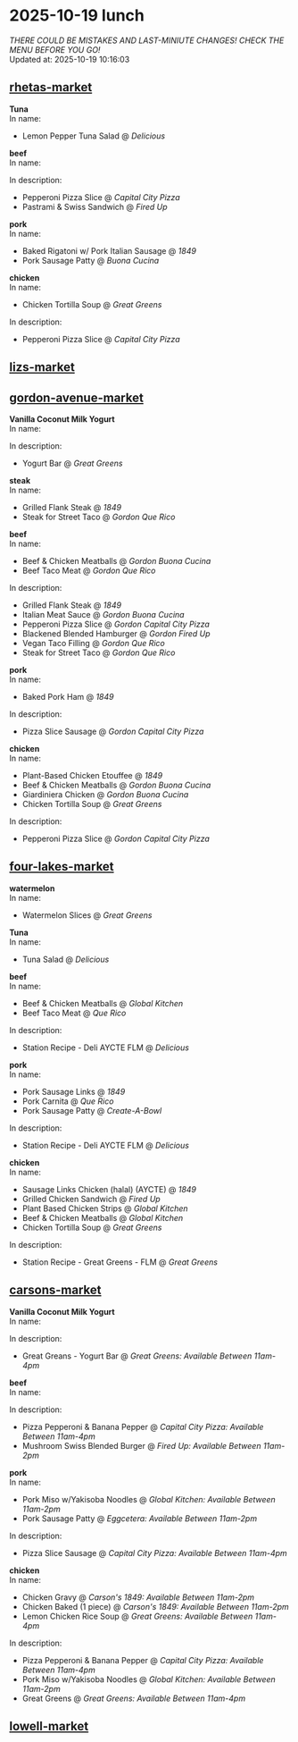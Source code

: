 # 2025-10-19 lunch  
*THERE COULD BE MISTAKES AND LAST-MINIUTE CHANGES! CHECK THE MENU BEFORE YOU GO!*  
Updated at: 2025-10-19 10:16:03  
## [rhetas-market](https://wisc-housingdining.nutrislice.com/menu/rhetas-market/lunch/2025-10-19)  
**Tuna**  
In name:   
 - Lemon Pepper Tuna Salad @ *Delicious*  
  
**beef**  
In name:   
  
In description:   
 - Pepperoni Pizza Slice @ *Capital City Pizza*  
 - Pastrami & Swiss Sandwich @ *Fired Up*  
  
**pork**  
In name:   
 - Baked Rigatoni w/ Pork Italian Sausage @ *1849*  
 - Pork Sausage Patty @ *Buona Cucina*  
  
**chicken**  
In name:   
 - Chicken Tortilla Soup @ *Great Greens*  
  
In description:   
 - Pepperoni Pizza Slice @ *Capital City Pizza*  
  
## [lizs-market](https://wisc-housingdining.nutrislice.com/menu/lizs-market/lunch/2025-10-19)  
## [gordon-avenue-market](https://wisc-housingdining.nutrislice.com/menu/gordon-avenue-market/lunch/2025-10-19)  
**Vanilla Coconut Milk Yogurt**  
In name:   
  
In description:   
 - Yogurt Bar @ *Great Greens*  
  
**steak**  
In name:   
 - Grilled Flank Steak @ *1849*  
 - Steak for Street Taco @ *Gordon Que Rico*  
  
**beef**  
In name:   
 - Beef & Chicken Meatballs @ *Gordon Buona Cucina*  
 - Beef Taco Meat @ *Gordon Que Rico*  
  
In description:   
 - Grilled Flank Steak @ *1849*  
 - Italian Meat Sauce @ *Gordon Buona Cucina*  
 - Pepperoni Pizza Slice @ *Gordon Capital City Pizza*  
 - Blackened Blended Hamburger @ *Gordon Fired Up*  
 - Vegan Taco Filling @ *Gordon Que Rico*  
 - Steak for Street Taco @ *Gordon Que Rico*  
  
**pork**  
In name:   
 - Baked Pork Ham @ *1849*  
  
In description:   
 - Pizza Slice Sausage @ *Gordon Capital City Pizza*  
  
**chicken**  
In name:   
 - Plant-Based Chicken Etouffee @ *1849*  
 - Beef & Chicken Meatballs @ *Gordon Buona Cucina*  
 - Giardiniera Chicken @ *Gordon Buona Cucina*  
 - Chicken Tortilla Soup @ *Great Greens*  
  
In description:   
 - Pepperoni Pizza Slice @ *Gordon Capital City Pizza*  
  
## [four-lakes-market](https://wisc-housingdining.nutrislice.com/menu/four-lakes-market/lunch/2025-10-19)  
**watermelon**  
In name:   
 - Watermelon Slices @ *Great Greens*  
  
**Tuna**  
In name:   
 - Tuna Salad @ *Delicious*  
  
**beef**  
In name:   
 - Beef & Chicken Meatballs @ *Global Kitchen*  
 - Beef Taco Meat @ *Que Rico*  
  
In description:   
 - Station Recipe - Deli  AYCTE FLM @ *Delicious*  
  
**pork**  
In name:   
 - Pork Sausage Links @ *1849*  
 - Pork Carnita @ *Que Rico*  
 - Pork Sausage Patty @ *Create-A-Bowl*  
  
In description:   
 - Station Recipe - Deli  AYCTE FLM @ *Delicious*  
  
**chicken**  
In name:   
 - Sausage Links Chicken (halal) (AYCTE) @ *1849*  
 - Grilled Chicken Sandwich @ *Fired Up*  
 - Plant Based Chicken Strips @ *Global Kitchen*  
 - Beef & Chicken Meatballs @ *Global Kitchen*  
 - Chicken Tortilla Soup @ *Great Greens*  
  
In description:   
 - Station Recipe - Great Greens - FLM @ *Great Greens*  
  
## [carsons-market](https://wisc-housingdining.nutrislice.com/menu/carsons-market/lunch/2025-10-19)  
**Vanilla Coconut Milk Yogurt**  
In name:   
  
In description:   
 - Great Greans - Yogurt Bar @ *Great Greens:  Available Between 11am-4pm*  
  
**beef**  
In name:   
  
In description:   
 - Pizza Pepperoni & Banana Pepper @ *Capital City Pizza:  Available Between 11am-4pm*  
 - Mushroom Swiss Blended Burger @ *Fired Up:  Available Between 11am-2pm*  
  
**pork**  
In name:   
 - Pork Miso w/Yakisoba Noodles @ *Global Kitchen:  Available Between 11am-2pm*  
 - Pork Sausage Patty @ *Eggcetera:  Available Between 11am-2pm*  
  
In description:   
 - Pizza Slice Sausage @ *Capital City Pizza:  Available Between 11am-4pm*  
  
**chicken**  
In name:   
 - Chicken Gravy @ *Carson's 1849:  Available Between 11am-2pm*  
 - Chicken Baked  (1 piece) @ *Carson's 1849:  Available Between 11am-2pm*  
 - Lemon Chicken Rice Soup @ *Great Greens:  Available Between 11am-4pm*  
  
In description:   
 - Pizza Pepperoni & Banana Pepper @ *Capital City Pizza:  Available Between 11am-4pm*  
 - Pork Miso w/Yakisoba Noodles @ *Global Kitchen:  Available Between 11am-2pm*  
 - Great Greens @ *Great Greens:  Available Between 11am-4pm*  
  
## [lowell-market](https://wisc-housingdining.nutrislice.com/menu/lowell-market/lunch/2025-10-19)  
  
